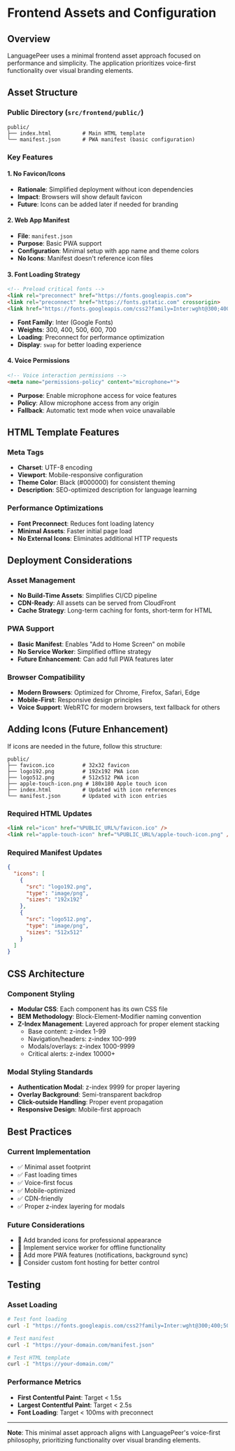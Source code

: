 # Frontend Assets and Configuration

## Overview

LanguagePeer uses a minimal frontend asset approach focused on performance and simplicity. The application prioritizes voice-first functionality over visual branding elements.

## Asset Structure

### Public Directory (`src/frontend/public/`)

```
public/
├── index.html          # Main HTML template
└── manifest.json       # PWA manifest (basic configuration)
```

### Key Features

#### 1. No Favicon/Icons
- **Rationale**: Simplified deployment without icon dependencies
- **Impact**: Browsers will show default favicon
- **Future**: Icons can be added later if needed for branding

#### 2. Web App Manifest
- **File**: `manifest.json`
- **Purpose**: Basic PWA support
- **Configuration**: Minimal setup with app name and theme colors
- **No Icons**: Manifest doesn't reference icon files

#### 3. Font Loading Strategy
```html
<!-- Preload critical fonts -->
<link rel="preconnect" href="https://fonts.googleapis.com">
<link rel="preconnect" href="https://fonts.gstatic.com" crossorigin>
<link href="https://fonts.googleapis.com/css2?family=Inter:wght@300;400;500;600;700&display=swap" rel="stylesheet">
```

- **Font Family**: Inter (Google Fonts)
- **Weights**: 300, 400, 500, 600, 700
- **Loading**: Preconnect for performance optimization
- **Display**: `swap` for better loading experience

#### 4. Voice Permissions
```html
<!-- Voice interaction permissions -->
<meta name="permissions-policy" content="microphone=*">
```

- **Purpose**: Enable microphone access for voice features
- **Policy**: Allow microphone access from any origin
- **Fallback**: Automatic text mode when voice unavailable

## HTML Template Features

### Meta Tags
- **Charset**: UTF-8 encoding
- **Viewport**: Mobile-responsive configuration
- **Theme Color**: Black (#000000) for consistent theming
- **Description**: SEO-optimized description for language learning

### Performance Optimizations
- **Font Preconnect**: Reduces font loading latency
- **Minimal Assets**: Faster initial page load
- **No External Icons**: Eliminates additional HTTP requests

## Deployment Considerations

### Asset Management
- **No Build-Time Assets**: Simplifies CI/CD pipeline
- **CDN-Ready**: All assets can be served from CloudFront
- **Cache Strategy**: Long-term caching for fonts, short-term for HTML

### PWA Support
- **Basic Manifest**: Enables "Add to Home Screen" on mobile
- **No Service Worker**: Simplified offline strategy
- **Future Enhancement**: Can add full PWA features later

### Browser Compatibility
- **Modern Browsers**: Optimized for Chrome, Firefox, Safari, Edge
- **Mobile-First**: Responsive design principles
- **Voice Support**: WebRTC for modern browsers, text fallback for others

## Adding Icons (Future Enhancement)

If icons are needed in the future, follow this structure:

```
public/
├── favicon.ico         # 32x32 favicon
├── logo192.png         # 192x192 PWA icon
├── logo512.png         # 512x512 PWA icon
├── apple-touch-icon.png # 180x180 Apple touch icon
├── index.html          # Updated with icon references
└── manifest.json       # Updated with icon entries
```

### Required HTML Updates
```html
<link rel="icon" href="%PUBLIC_URL%/favicon.ico" />
<link rel="apple-touch-icon" href="%PUBLIC_URL%/apple-touch-icon.png" />
```

### Required Manifest Updates
```json
{
  "icons": [
    {
      "src": "logo192.png",
      "type": "image/png",
      "sizes": "192x192"
    },
    {
      "src": "logo512.png",
      "type": "image/png",
      "sizes": "512x512"
    }
  ]
}
```

## CSS Architecture

### Component Styling
- **Modular CSS**: Each component has its own CSS file
- **BEM Methodology**: Block-Element-Modifier naming convention
- **Z-Index Management**: Layered approach for proper element stacking
  - Base content: z-index 1-99
  - Navigation/headers: z-index 100-999
  - Modals/overlays: z-index 1000-9999
  - Critical alerts: z-index 10000+

### Modal Styling Standards
- **Authentication Modal**: z-index 9999 for proper layering
- **Overlay Background**: Semi-transparent backdrop
- **Click-outside Handling**: Proper event propagation
- **Responsive Design**: Mobile-first approach

## Best Practices

### Current Implementation
- ✅ Minimal asset footprint
- ✅ Fast loading times
- ✅ Voice-first focus
- ✅ Mobile-optimized
- ✅ CDN-friendly
- ✅ Proper z-index layering for modals

### Future Considerations
- 🔄 Add branded icons for professional appearance
- 🔄 Implement service worker for offline functionality
- 🔄 Add more PWA features (notifications, background sync)
- 🔄 Consider custom font hosting for better control

## Testing

### Asset Loading
```bash
# Test font loading
curl -I "https://fonts.googleapis.com/css2?family=Inter:wght@300;400;500;600;700&display=swap"

# Test manifest
curl -I "https://your-domain.com/manifest.json"

# Test HTML template
curl -I "https://your-domain.com/"
```

### Performance Metrics
- **First Contentful Paint**: Target < 1.5s
- **Largest Contentful Paint**: Target < 2.5s
- **Font Loading**: Target < 100ms with preconnect

---

**Note**: This minimal asset approach aligns with LanguagePeer's voice-first philosophy, prioritizing functionality over visual branding elements.
